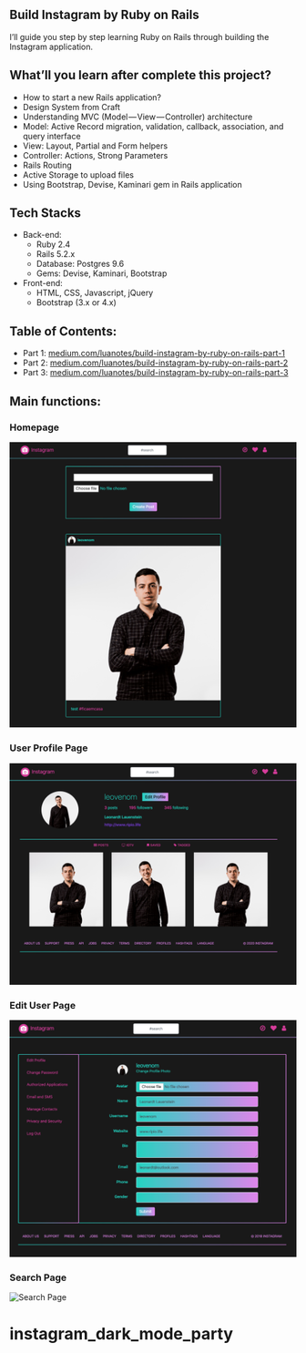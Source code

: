 ## Build Instagram by Ruby on Rails
I’ll guide you step by step learning Ruby on Rails through building the Instagram application.


## What’ll you learn after complete this project?
- How to start a new Rails application?
- Design System from Craft
- Understanding MVC (Model — View — Controller) architecture
- Model: Active Record migration, validation, callback, association, and query interface
- View: Layout, Partial and Form helpers
- Controller: Actions, Strong Parameters
- Rails Routing
- Active Storage to upload files
- Using Bootstrap, Devise, Kaminari gem in Rails application

## Tech Stacks
- Back-end:
    - Ruby 2.4
    - Rails 5.2.x
    - Database: Postgres 9.6
    - Gems: Devise, Kaminari, Bootstrap
- Front-end:
    - HTML, CSS, Javascript, jQuery
    - Bootstrap (3.x or 4.x)

## Table of Contents:
- Part 1: [medium.com/luanotes/build-instagram-by-ruby-on-rails-part-1](https://medium.com/luanotes/build-instagram-by-ruby-on-rails-part-1-fef7837ee399)
- Part 2: [medium.com/luanotes/build-instagram-by-ruby-on-rails-part-2](https://medium.com/luanotes/build-instagram-by-ruby-on-rails-part-2-d70b44f5c7e6)
- Part 3: [medium.com/luanotes/build-instagram-by-ruby-on-rails-part-3](https://medium.com/luanotes/build-instagram-by-ruby-on-rails-part-3-2cb65dca46d7)

## Main functions:

### Homepage
![Home page](app/assets/images/home_page.png "Homepage")

### User Profile Page
![User Profile Page](app/assets/images/user_profile.png "User Profile Page")

### Edit User Page
![Edit User Page](app/assets/images/edit_user_profile.png "Edit User Page")

### Search Page
![Search Page](app/assets/images/search_page.png "Search Page")
# instagram_dark_mode_party
